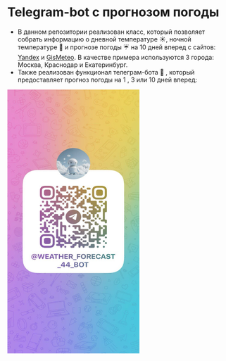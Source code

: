 # Telegram-bot с прогнозом погоды
- В данном репозитории реализован класс, который позволяет собрать информацию о дневной температуре :sunny:, ночной температуре :crescent_moon: и прогнозе погоды :umbrella: на 10 дней вперед с сайтов: [Yandex](https://yandex.ru/pogoda?via=hl) и [GisMeteo](https://www.gismeteo.ru/).
 В качестве примера используются 3 города: Москва, Краснодар и Екатеринбург.
- Также реализован функционал телеграм-бота :robot: , который предоставляет прогноз погоды на 1 , 3 или 10 дней вперед:

<img src="photo/qr-code.jpg" width="300" height="600">